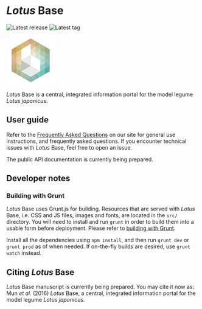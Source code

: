 # *Lotus* Base
![Latest release](https://img.shields.io/github/release/lotusbase/lotus.au.dk.svg) ![Latest tag](https://img.shields.io/github/tag/lotusbase/lotus.au.dk.svg)

![Lotus Base logo](https://raw.githubusercontent.com/lotusbase/lotus.au.dk/master/src/images/branding/logo-128x128.png "Lotus Base logo")

*Lotus* Base is a central, integrated information portal for the model legume *Lotus japonicus*.

## User guide
Refer to the [Frequently Asked Questions](https://lotus.au.dk/meta/faq) on our site for general use instructions, and frequently asked questions. If you encounter technical issues with *Lotus* Base, feel free to open an issue.

The public API documentation is currently being prepared.

## Developer notes
### Building with Grunt
*Lotus* Base uses Grunt.js for building. Resources that are served with *Lotus* Base, i.e. CSS and JS files, images and fonts, are located in the `src/` directory. You will need to install and run `grunt` in order to build them into a usable form before deployment. Please refer to [building with Grunt](#markdown-header-building-with-grunt).

Install all the dependencies using `npm install`, and then run `grunt dev` or `grunt prod` as of when needed. If on-the-fly builds are desired, use `grunt watch` instead.

## Citing *Lotus* Base
*Lotus* Base manuscript is currently being prepared. You may cite it now as: Mun *et al.* (2016) *Lotus* Base, a central, integrated information portal for the model legume *Lotus japonicus*.